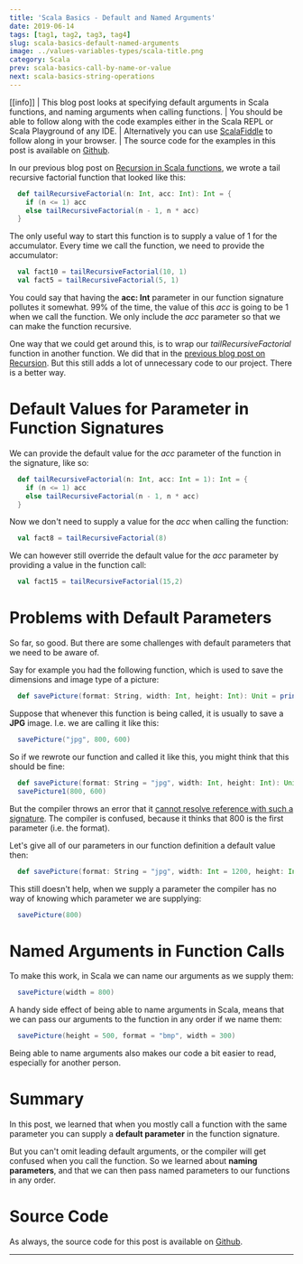 ```yaml
---
title: 'Scala Basics - Default and Named Arguments'
date: 2019-06-14
tags: [tag1, tag2, tag3, tag4]
slug: scala-basics-default-named-arguments
image: ../values-variables-types/scala-title.png
category: Scala
prev: scala-basics-call-by-name-or-value
next: scala-basics-string-operations
---
```


[[info]]
| This blog post looks at specifying default arguments in Scala functions, and naming arguments when calling functions.
| You should be able to follow along with the code examples either in the Scala REPL or Scala Playground of any IDE.
| Alternatively you can use [ScalaFiddle](https://scalafiddle.io/) to follow along in your browser.
| The source code for the examples in this post is available on [Github](https://github.com/james-willett/ScalaBlog/blob/master/src/scalaBasics/absoluteBasics/DefaultArgs.scala).

In our previous blog post on [Recursion in Scala functions](./scala-basics-recursion), we wrote a tail recursive factorial function that looked like this:

```scala
  def tailRecursiveFactorial(n: Int, acc: Int): Int = {
    if (n <= 1) acc
    else tailRecursiveFactorial(n - 1, n * acc)
  }
```

The only useful way to start this function is to supply a value of 1 for the accumulator. Every time we call the function, we need to provide the accumulator:

```scala
  val fact10 = tailRecursiveFactorial(10, 1)
  val fact5 = tailRecursiveFactorial(5, 1)
```

You could say that having the **acc: Int** parameter in our function signature pollutes it somewhat. 99% of the time, the value of this _acc_ is going to be 1 when we call the function. We only include the _acc_ parameter so that we can make the function recursive.

One way that we could get around this, is to wrap our _tailRecursiveFactorial_ function in another function. We did that in the [previous blog post on Recursion](./scala-basics-recursion). But this still adds a lot of unnecessary code to our project. There is a better way.

# Default Values for Parameter in Function Signatures

We can provide the default value for the _acc_ parameter of the function in the signature, like so:

```scala
  def tailRecursiveFactorial(n: Int, acc: Int = 1): Int = {
    if (n <= 1) acc
    else tailRecursiveFactorial(n - 1, n * acc)
  }
```

Now we don't need to supply a value for the _acc_ when calling the function:

```scala
  val fact8 = tailRecursiveFactorial(8)
```

We can however still override the default value for the _acc_ parameter by providing a value in the function call:

```scala
  val fact15 = tailRecursiveFactorial(15,2)
```

# Problems with Default Parameters

So far, so good. But there are some challenges with default parameters that we need to be aware of.

Say for example you had the following function, which is used to save the dimensions and image type of a picture:

```scala
  def savePicture(format: String, width: Int, height: Int): Unit = println("saving picture")
```

Suppose that whenever this function is being called, it is usually to save a **JPG** image. I.e. we are calling it like this:

```scala
  savePicture("jpg", 800, 600)
```

So if we rewrote our function and called it like this, you might think that this should be fine:

```scala
  def savePicture(format: String = "jpg", width: Int, height: Int): Unit = println("saving picture")
  savePicture1(800, 600)
```

But the compiler throws an error that it [cannot resolve reference with such a signature](https://stackoverflow.com/questions/39518635/intellij-error-with-scala-function-cannot-resolve-reference-format-with-such-s). The compiler is confused, because it thinks that 800 is the first parameter (i.e. the format).

Let's give all of our parameters in our function definition a default value then:

```scala
  def savePicture(format: String = "jpg", width: Int = 1200, height: Int = 1000): Unit = println("saving picture")
```

This still doesn't help, when we supply a parameter the compiler has no way of knowing which parameter we are supplying:

```scala
  savePicture(800)
```

# Named Arguments in Function Calls

To make this work, in Scala we can name our arguments as we supply them:

```scala
  savePicture(width = 800)
```

A handy side effect of being able to name arguments in Scala, means that we can pass our arguments to the function in any order if we name them:

```scala
  savePicture(height = 500, format = "bmp", width = 300)
```

Being able to name arguments also makes our code a bit easier to read, especially for another person.

# Summary

In this post, we learned that when you mostly call a function with the same parameter you can supply a **default parameter** in the function signature.

But you can't omit leading default arguments, or the compiler will get confused when you call the function. So we learned about **naming parameters**, and that we can then pass named parameters to our functions in any order.

# Source Code

As always, the source code for this post is available on [Github](https://github.com/james-willett/ScalaBlog/blob/master/src/scalaBasics/absoluteBasics/DefaultArgs.scala).

---
